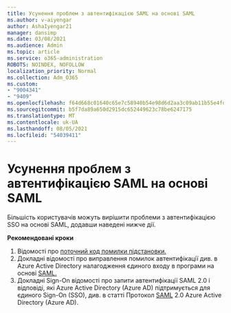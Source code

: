 ```yaml
---
title: Усунення проблем з автентифікацією SAML на основі SAML
ms.author: v-aiyengar
author: AshaIyengar21
manager: dansimp
ms.date: 03/08/2021
ms.audience: Admin
ms.topic: article
ms.service: o365-administration
ROBOTS: NOINDEX, NOFOLLOW
localization_priority: Normal
ms.collection: Adm_O365
ms.custom:
- "9004341"
- "9409"
ms.openlocfilehash: f64d668c01640c65e7c58940b54e98d6d2aa3c09ab11b55e4fd560874740e3d3
ms.sourcegitcommit: b5f7da89a650d2915dc652449623c78be6247175
ms.translationtype: MT
ms.contentlocale: uk-UA
ms.lasthandoff: 08/05/2021
ms.locfileid: "54039411"
---
```

# <a name="troubleshoot-saml-based-sso-authentication-issues"></a>Усунення проблем з автентифікацією SAML на основі SAML

Більшість користувачів можуть вирішити проблеми з автентифікацією SSO на основі SAML, додавши наведені нижче дії.

**Рекомендовані кроки**
1. Відомості про [поточний код помилки підстановки.](https://docs.microsoft.com/azure/active-directory/develop/reference-aadsts-error-codes#lookup-current-error-code-information)
1. Докладні відомості про виправлення помилок автентифікації див. в Azure Active Directory налагодження єдиного входу в програми на основі [SAML.](https://docs.microsoft.com/azure/active-directory/manage-apps/debug-saml-sso-issues)
1. Докладні Sign-On відомості про запити автентифікації SAML 2.0 і відповіді, які Azure Active Directory (Azure AD) підтримується для єдиного Sign-On (SSO), див. в статті Протокол [SAML](https://docs.microsoft.com/azure/active-directory/develop/single-sign-on-saml-protocol) 2.0 Azure Active Directory (Azure AD).


